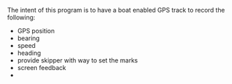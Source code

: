 The intent of this program is to have a boat enabled GPS track to record the following: 

- GPS position
- bearing
- speed
- heading
- provide skipper with way to set the marks
- screen feedback
- 
